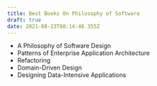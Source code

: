 ```yaml
---
title: Best Books On Philosophy of Software
draft: true
date: 2021-08-23T08:14:48.355Z
---
```

* A Philosophy of Software Design
* Patterns of Enterprise Application Architecture
* Refactoring
* Domain-Driven Design
* Designing Data-Intensive Applications